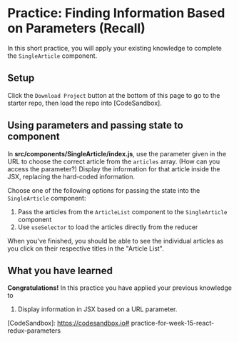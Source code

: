 # Practice: Finding Information Based on Parameters (Recall)

In this short practice, you will apply your existing knowledge to complete the
`SingleArticle` component.

## Setup

Click the `Download Project` button at the bottom of this page to go to the
starter repo, then load the repo into [CodeSandbox].

## Using parameters and passing state to component

In __src/components/SingleArticle/index.js__, use the parameter given in the URL
to choose the correct article from the `articles` array. (How can you access
the parameter?) Display the information for that article inside the JSX,
replacing the hard-coded information.

Choose one of the following options for passing the state into the
`SingleArticle` component:

1. Pass the articles from the `ArticleList` component to the `SingleArticle`
   component
2. Use `useSelector` to load the articles directly from the reducer

When you've finished, you should be able to see the individual articles as you
click on their respective titles in the "Article List".

## What you have learned

**Congratulations!** In this practice you have applied your previous knowledge
to

1. Display information in JSX based on a URL parameter.

[CodeSandbox]: https://codesandbox.io# practice-for-week-15-react-redux-parameters
